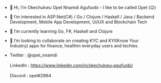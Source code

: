 - 👋 Hi, I’m Okechukwu Opel Nnamdi Agufuobi - I like to be called Opel (😉)

- 👀 I’m interested in ASP.Net(C#) / Go / Clojure / Haskell / Java / Backend Development, Mobile App Development, Ui/UX and Blockchain Tech

- 🌱 I’m currently learning Go, F#, Haskell and Clojure

- 💞️ I’m looking to collaborate on creating KYC and KYI(Know Your Industry) apps for finance, healthm everyday users and techies.

- Twitter   :  @opel_nnamdi<br/><br/>
  LinkedIn  : https://www.linkedin.com/in/okechukwu-agufuobi/<br/><br/>
  Discord   : opel#2964
  

<!---
sdg7onado/sdg7onado is a ✨ special ✨ repository because its `README.md` (this file) appears on your GitHub profile.
You can click the Preview link to take a look at your changes.
--->
